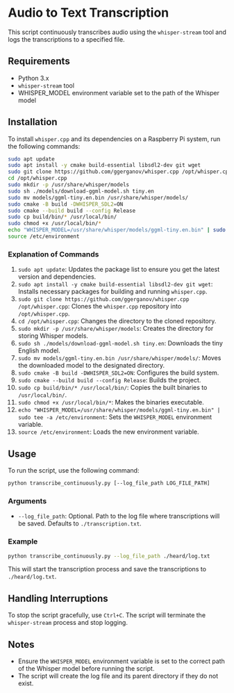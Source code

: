 # Audio to Text Transcription

This script continuously transcribes audio using the `whisper-stream` tool and logs the transcriptions to a specified file.

## Requirements

- Python 3.x
- `whisper-stream` tool
- WHISPER_MODEL environment variable set to the path of the Whisper model

## Installation

To install `whisper.cpp` and its dependencies on a Raspberry Pi system, run the following commands:

```bash
sudo apt update
sudo apt install -y cmake build-essential libsdl2-dev git wget
sudo git clone https://github.com/ggerganov/whisper.cpp /opt/whisper.cpp
cd /opt/whisper.cpp
sudo mkdir -p /usr/share/whisper/models
sudo sh ./models/download-ggml-model.sh tiny.en
sudo mv models/ggml-tiny.en.bin /usr/share/whisper/models/
sudo cmake -B build -DWHISPER_SDL2=ON
sudo cmake --build build --config Release
sudo cp build/bin/* /usr/local/bin/
sudo chmod +x /usr/local/bin/*
echo "WHISPER_MODEL=/usr/share/whisper/models/ggml-tiny.en.bin" | sudo tee -a /etc/environment
source /etc/environment
```

### Explanation of Commands

1. `sudo apt update`: Updates the package list to ensure you get the latest version and dependencies.
2. `sudo apt install -y cmake build-essential libsdl2-dev git wget`: Installs necessary packages for building and running `whisper.cpp`.
3. `sudo git clone https://github.com/ggerganov/whisper.cpp /opt/whisper.cpp`: Clones the `whisper.cpp` repository into `/opt/whisper.cpp`.
4. `cd /opt/whisper.cpp`: Changes the directory to the cloned repository.
5. `sudo mkdir -p /usr/share/whisper/models`: Creates the directory for storing Whisper models.
6. `sudo sh ./models/download-ggml-model.sh tiny.en`: Downloads the tiny English model.
7. `sudo mv models/ggml-tiny.en.bin /usr/share/whisper/models/`: Moves the downloaded model to the designated directory.
8. `sudo cmake -B build -DWHISPER_SDL2=ON`: Configures the build system.
9. `sudo cmake --build build --config Release`: Builds the project.
10. `sudo cp build/bin/* /usr/local/bin/`: Copies the built binaries to `/usr/local/bin/`.
11. `sudo chmod +x /usr/local/bin/*`: Makes the binaries executable.
12. `echo "WHISPER_MODEL=/usr/share/whisper/models/ggml-tiny.en.bin" | sudo tee -a /etc/environment`: Sets the `WHISPER_MODEL` environment variable.
13. `source /etc/environment`: Loads the new environment variable.

## Usage

To run the script, use the following command:

```bash
python transcribe_continuously.py [--log_file_path LOG_FILE_PATH]
```

### Arguments

- `--log_file_path`: Optional. Path to the log file where transcriptions will be saved. Defaults to `./transcription.txt`.

### Example

```bash
python transcribe_continuously.py --log_file_path ./heard/log.txt
```

This will start the transcription process and save the transcriptions to `./heard/log.txt`.

## Handling Interruptions

To stop the script gracefully, use `Ctrl+C`. The script will terminate the `whisper-stream` process and stop logging.

## Notes

- Ensure the `WHISPER_MODEL` environment variable is set to the correct path of the Whisper model before running the script.
- The script will create the log file and its parent directory if they do not exist.